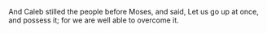 And Caleb stilled the people before Moses, and said, Let us go up at once, and possess it; for we are well able to overcome it.
